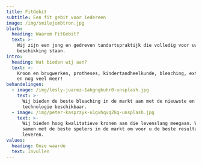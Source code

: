 ```yaml
---
title: FitGebit
subtitle: Een fit gebit voor iedereen
image: /img/smilejumbtron.jpg
blurb:
  heading: Waarom FitGebit?
  text: >-
    Wij zijn een jong en gedreven tandartspraktijk die volledig voor uw
    beschikking staan. 
intro:
  heading: Wat bieden wij aan?
  text: >-
    Kroon en brugwerken, protheses, kindertandheelkunde, bleaching, extracties,
    en nog veel meer!
behandelingen:
  - image: /img/lesly-juarez-1ahgngkuhr0-unsplash.jpg
    text: >-
      Wij bieden de beste bleaching in de markt aan met de nieuwste en veilige
      technologie beschikbaar.
  - image: /img/peter-kasprzyk-u1gvhqvq2kq-unsplash.jpg
    text: >-
      Wij bieden hoog kwalitatieve kronen aan die levenslang meegaan. Wij werken
      samen met de beste spelers in de markt om voor u de beste resultaten op te
      leveren.
values:
  heading: Onze waarde
  text: Invullen
---
```


